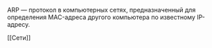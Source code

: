 ARP — протокол в компьютерных сетях, предназначенный для определения MAC-адреса другого компьютера по известному IP-адресу.

[[Сети]] 